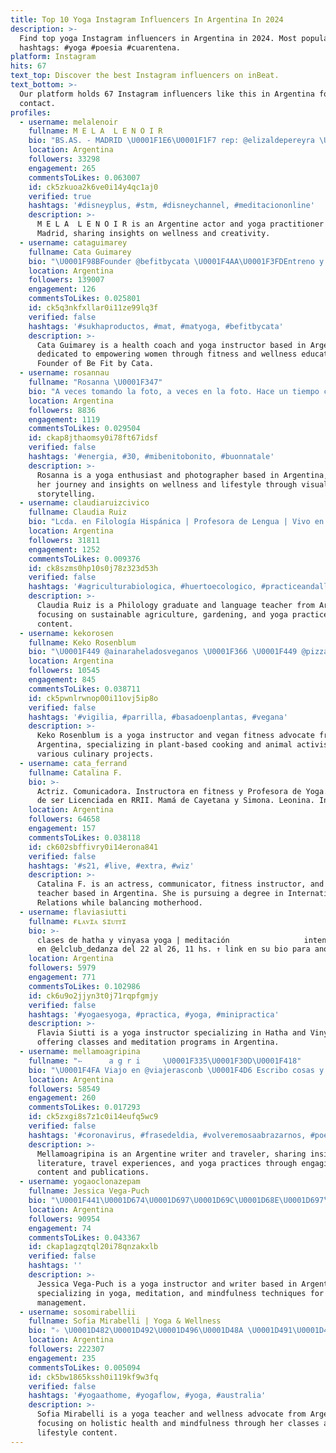 ```yaml
---
title: Top 10 Yoga Instagram Influencers In Argentina In 2024
description: >-
  Find top yoga Instagram influencers in Argentina in 2024. Most popular
  hashtags: #yoga #poesia #cuarentena.
platform: Instagram
hits: 67
text_top: Discover the best Instagram influencers on inBeat.
text_bottom: >-
  Our platform holds 67 Instagram influencers like this in Argentina for you to
  contact.
profiles:
  - username: melalenoir
    fullname: M E L A  L E N O I R
    bio: "BS.AS. - MADRID \U0001F1E6\U0001F1F7 rep: @elizaldepereyra \U0001F432 acting-yoga-flying my life \U0001F432 Fan de la gente que hace cosas buenas Más info en el link\U0001F447\U0001F3FC"
    location: Argentina
    followers: 33298
    engagement: 265
    commentsToLikes: 0.063007
    id: ck5zkuoa2k6ve0i14y4qc1aj0
    verified: true
    hashtags: '#disneyplus, #stm, #disneychannel, #meditaciononline'
    description: >-
      M E L A  L E N O I R is an Argentine actor and yoga practitioner based in
      Madrid, sharing insights on wellness and creativity.
  - username: cataguimarey
    fullname: Cata Guimarey
    bio: "\U0001F98BFounder @befitbycata \U0001F4AA\U0001F3FDEntreno y motivo a mujeres \U0001F30E \U0001F51C IIN Health Coach \U0001F51CProf. De Yoga \U0001F9D8\U0001F3FD‍♀️ ✨ @adidasar"
    location: Argentina
    followers: 139007
    engagement: 126
    commentsToLikes: 0.025801
    id: ck5q3nkfxllar0i11ze99lq3f
    verified: false
    hashtags: '#sukhaproductos, #mat, #matyoga, #befitbycata'
    description: >-
      Cata Guimarey is a health coach and yoga instructor based in Argentina,
      dedicated to empowering women through fitness and wellness education.
      Founder of Be Fit by Cata.
  - username: rosannau
    fullname: "Rosanna \U0001F347"
    bio: "A veces tomando la foto, a veces en la foto. Hace un tiempo comencé un viaje, ese viaje lo comparto en @rosanna.yoga \U0001F4FF \U0001F470\U0001F3FB to @anaisalopez"
    location: Argentina
    followers: 8836
    engagement: 1119
    commentsToLikes: 0.029504
    id: ckap8jthaomsy0i78ft67idsf
    verified: false
    hashtags: '#energia, #30, #mibenitobonito, #buonnatale'
    description: >-
      Rosanna is a yoga enthusiast and photographer based in Argentina, sharing
      her journey and insights on wellness and lifestyle through visual
      storytelling.
  - username: claudiaruizcivico
    fullname: Claudia Ruiz
    bio: "Lcda. en Filología Hispánica | Profesora de Lengua | Vivo en el #campo y cuido un #huerto | Practicante de #yoga | \U0001F60A\U0001F49A\U0001F64F"
    location: Argentina
    followers: 31811
    engagement: 1252
    commentsToLikes: 0.009376
    id: ck8szms0hp10s0j78z323d53h
    verified: false
    hashtags: '#agriculturabiologica, #huertoecologico, #practiceandalliscoming, #plantas'
    description: >-
      Claudia Ruiz is a Philology graduate and language teacher from Argentina,
      focusing on sustainable agriculture, gardening, and yoga practices in her
      content.
  - username: kekorosen
    fullname: Keko Rosenblum
    bio: "\U0001F449 @ainaraheladosveganos \U0001F366 \U0001F449 @pizzavegana \U0001F355 \U0001F449 @campamentovegano ⛺️ \U0001F449\U0001F3FB Profe Yoga\U0001F549️ \U0001F449\U0001F3FD Vegan Fitness\U0001F4AA \U0001F449\U0001F3FF Activista por los \U0001F414\U0001F437\U0001F404 \U0001F449\U0001F3FF Lic mkt / MBA \U0001F913"
    location: Argentina
    followers: 10545
    engagement: 845
    commentsToLikes: 0.038711
    id: ck5pwnlrwnop00i11ovj5ip8o
    verified: false
    hashtags: '#vigilia, #parrilla, #basadoenplantas, #vegana'
    description: >-
      Keko Rosenblum is a yoga instructor and vegan fitness advocate from
      Argentina, specializing in plant-based cooking and animal activism through
      various culinary projects.
  - username: cata_ferrand
    fullname: Catalina F.
    bio: >-
      Actriz. Comunicadora. Instructora en fitness y Profesora de Yoga. A metros
      de ser Licenciada en RRII. Mamá de Cayetana y Simona. Leonina. In ♡
    location: Argentina
    followers: 64658
    engagement: 157
    commentsToLikes: 0.038118
    id: ck602sbffivry0i14erona841
    verified: false
    hashtags: '#s21, #live, #extra, #wiz'
    description: >-
      Catalina F. is an actress, communicator, fitness instructor, and yoga
      teacher based in Argentina. She is pursuing a degree in International
      Relations while balancing motherhood.
  - username: flaviasiutti
    fullname: ғʟᴀᴠɪᴀ sɪᴜᴛᴛɪ
    bio: >-
      clases de hatha y vinyasa yoga | meditación ⠀⠀⠀⠀⠀⠀⠀⠀⠀⠀⠀⠀ intensivo febrero
      en @elclub_dedanza del 22 al 26, 11 hs. ↑ link en su bio para anotarte
    location: Argentina
    followers: 5979
    engagement: 771
    commentsToLikes: 0.102986
    id: ck6u9o2jjyn3t0j71rqpfgmjy
    verified: false
    hashtags: '#yogaesyoga, #practica, #yoga, #minipractica'
    description: >-
      Flavia Siutti is a yoga instructor specializing in Hatha and Vinyasa yoga,
      offering classes and meditation programs in Argentina.
  - username: mellamoagripina
    fullname: "➳      a g r i     \U0001F335\U0001F30D\U0001F418"
    bio: "\U0001F4FA Viajo en @viajerasconb \U0001F4D6 Escribo cosas y tengo dos libros. \U0001F331 @yogaiverso Mi vocación es acariciar perros y comer sin engordar."
    location: Argentina
    followers: 58549
    engagement: 260
    commentsToLikes: 0.017293
    id: ck5zxgi8s7z1c0i14eufq5wc9
    verified: false
    hashtags: '#coronavirus, #frasedeldia, #volveremosaabrazarnos, #poesia'
    description: >-
      Mellamoagripina is an Argentine writer and traveler, sharing insights on
      literature, travel experiences, and yoga practices through engaging
      content and publications.
  - username: yogaoclonazepam
    fullname: Jessica Vega-Puch
    bio: "\U0001F441\U0001D674\U0001D697\U0001D69C\U0001D68E\U0001D697̃\U0001D698 cursos de \U0001D688\U0001D698\U0001D690\U0001D68A, \U0001D67C\U0001D68E\U0001D68D\U0001D692\U0001D69D\U0001D68A\U0001D68C\U0001D692\U0001D698́\U0001D697\U00013079y \U0001D696\U0001D692\U0001D697\U0001D68D\U0001D68F\U0001D69E\U0001D695\U0001D697\U0001D68E\U0001D69C\U0001D69C \U0001D699\U0001D68A\U0001D69B\U0001D68A \U0001D695\U0001D68A \U0001D68A\U0001D697\U0001D69C\U0001D692\U0001D68E\U0001D68Dad ☼☽ \U0001F319 Rᴇᴛɪʀᴏ ᴅᴇ Yᴏɢᴀ en Cuzco: 24/11 \U0001F313 ESCRITORA: @botiquindeemergenciaemocional"
    location: Argentina
    followers: 90954
    engagement: 74
    commentsToLikes: 0.043367
    id: ckap1agzqtql20i78qnzakxlb
    verified: false
    hashtags: ''
    description: >-
      Jessica Vega-Puch is a yoga instructor and writer based in Argentina,
      specializing in yoga, meditation, and mindfulness techniques for anxiety
      management.
  - username: sosomirabellii
    fullname: Sofia Mirabelli | Yoga & Wellness
    bio: "✧ \U0001D482\U0001D492\U0001D496\U0001D48A \U0001D491\U0001D482\U0001D493\U0001D482 \U0001D48A\U0001D48F\U0001D494\U0001D491\U0001D48A\U0001D493\U0001D482\U0001D493 ✧ ᴀᴅᴠᴇɴᴛᴜʀᴇ sᴇᴇᴋᴇʀ | ʏᴏɢᴀ ᴛᴇᴀᴄʜᴇʀ | ꜰᴀsʜɪᴏɴ ᴅᴇsɪɢɴᴇʀ - Súmate al Diciembre DETOX \U0001F33F\U0001F49A\U0001F447\U0001F3FE"
    location: Argentina
    followers: 222307
    engagement: 235
    commentsToLikes: 0.005094
    id: ck5bw1865kssh0i119kf9w3fq
    verified: false
    hashtags: '#yogaathome, #yogaflow, #yoga, #australia'
    description: >-
      Sofia Mirabelli is a yoga teacher and wellness advocate from Argentina,
      focusing on holistic health and mindfulness through her classes and
      lifestyle content.
---
```


